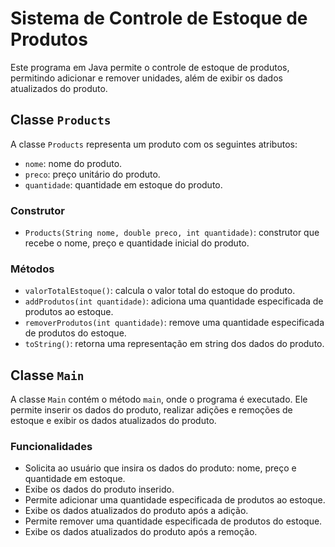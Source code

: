 # Sistema de Controle de Estoque de Produtos

Este programa em Java permite o controle de estoque de produtos, permitindo adicionar e remover unidades, 
além de exibir os dados atualizados do produto.

## Classe `Products`

A classe `Products` representa um produto com os seguintes atributos:

- `nome`: nome do produto.
- `preco`: preço unitário do produto.
- `quantidade`: quantidade em estoque do produto.

### Construtor

- `Products(String nome, double preco, int quantidade)`: construtor que recebe o nome, preço e quantidade inicial do produto.

### Métodos

- `valorTotalEstoque()`: calcula o valor total do estoque do produto.
- `addProdutos(int quantidade)`: adiciona uma quantidade especificada de produtos ao estoque.
- `removerProdutos(int quantidade)`: remove uma quantidade especificada de produtos do estoque.
- `toString()`: retorna uma representação em string dos dados do produto.

## Classe `Main`

A classe `Main` contém o método `main`, onde o programa é executado. Ele permite inserir os dados do produto, 
realizar adições e remoções de estoque e exibir os dados atualizados do produto.

### Funcionalidades

- Solicita ao usuário que insira os dados do produto: nome, preço e quantidade em estoque.
- Exibe os dados do produto inserido.
- Permite adicionar uma quantidade especificada de produtos ao estoque.
- Exibe os dados atualizados do produto após a adição.
- Permite remover uma quantidade especificada de produtos do estoque.
- Exibe os dados atualizados do produto após a remoção.


